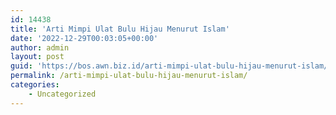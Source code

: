 ```yaml
---
id: 14438
title: 'Arti Mimpi Ulat Bulu Hijau Menurut Islam'
date: '2022-12-29T00:03:05+00:00'
author: admin
layout: post
guid: 'https://bos.awn.biz.id/arti-mimpi-ulat-bulu-hijau-menurut-islam/'
permalink: /arti-mimpi-ulat-bulu-hijau-menurut-islam/
categories:
    - Uncategorized
---
```


